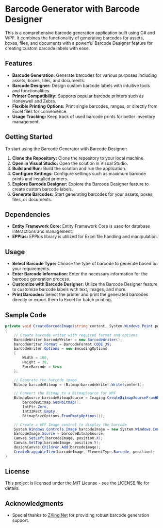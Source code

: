# Barcode Generator with Barcode Designer

This is a comprehensive barcode generation application built using C# and WPF. It combines the functionality of generating barcodes for assets, boxes, files, and documents with a powerful Barcode Designer feature for creating custom barcode labels with ease.

## Features

- **Barcode Generation:** Generate barcodes for various purposes including assets, boxes, files, and documents.
- **Barcode Designer:** Design custom barcode labels with intuitive tools and functionalities.
- **Printer Compatibility:** Supports popular barcode printers such as Honeywell and Zebra.
- **Flexible Printing Options:** Print single barcodes, ranges, or directly from Excel files for convenience.
- **Usage Tracking:** Keep track of used barcode prints for better inventory management.

## Getting Started

To start using the Barcode Generator with Barcode Designer:

1. **Clone the Repository:** Clone the repository to your local machine.
2. **Open in Visual Studio:** Open the solution in Visual Studio.
3. **Build and Run:** Build the solution and run the application.
4. **Configure Settings:** Configure settings such as maximum barcode prints and installed printers.
5. **Explore Barcode Designer:** Explore the Barcode Designer feature to create custom barcode labels.
6. **Generate Barcodes:** Start generating barcodes for your assets, boxes, files, or documents.

## Dependencies

- **Entity Framework Core:** Entity Framework Core is used for database interactions and management.
- **EPPlus:** EPPlus library is utilized for Excel file handling and manipulation.

## Usage

- **Select Barcode Type:** Choose the type of barcode to generate based on your requirements.
- **Enter Barcode Information:** Enter the necessary information for the barcode generation process.
- **Customize with Barcode Designer:** Utilize the Barcode Designer feature to customize barcode labels with text, images, and more.
- **Print Barcodes:** Select the printer and print the generated barcodes directly or export them to Excel for batch printing.

## Sample Code

```csharp
private void CreateBarcodeImage(string content, System.Windows.Point position)
{
    // Create barcode writer with required format and options
    BarcodeWriter barcodeWriter = new BarcodeWriter();
    barcodeWriter.Format = BarcodeFormat.CODE_39;
    barcodeWriter.Options = new EncodingOptions
    {
        Width = 100,
        Height = 30,
        PureBarcode = true
    };

    // Generate the barcode image
    Bitmap barcodeBitmap = (Bitmap)barcodeWriter.Write(content);

    // Convert the Bitmap to a BitmapSource for WPF
    BitmapSource barcodeBitmapSource = Imaging.CreateBitmapSourceFromHBitmap(
        barcodeBitmap.GetHbitmap(),
        IntPtr.Zero,
        Int32Rect.Empty,
        BitmapSizeOptions.FromEmptyOptions());

    // Create a WPF Image control to display the barcode
    System.Windows.Controls.Image barcodeImage = new System.Windows.Controls.Image();
    barcodeImage.Source = barcodeBitmapSource;
    Canvas.SetLeft(barcodeImage, position.X);
    Canvas.SetTop(barcodeImage, position.Y);
    designCanvas.Children.Add(barcodeImage);
    CreateDraggableItem(barcodeImage, ElementType.Barcode, position);
}
```

## License

This project is licensed under the MIT License - see the [LICENSE](LICENSE) file for details.

## Acknowledgments

- Special thanks to [ZXing.Net](https://github.com/micjahn/ZXing.Net) for providing robust barcode generation support.
